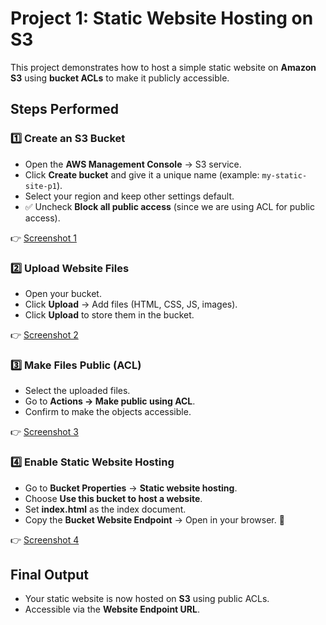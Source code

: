 
# Project 1: Static Website Hosting on S3 
This project demonstrates how to host a simple static website on **Amazon S3** using **bucket ACLs** to make it publicly accessible.

##  Steps Performed

### 1️⃣ Create an S3 Bucket
- Open the **AWS Management Console** → S3 service.  
- Click **Create bucket** and give it a unique name (example: `my-static-site-p1`).  
- Select your region and keep other settings default.  
- ✅ Uncheck **Block all public access** (since we are using ACL for public access).  

👉 [Screenshot 1](https://github.com/Varunkumarmaroju/Aws-Projects/raw/main/S3/Projects/P1/Images/Screenshot%202025-08-25%20010307.png)

### 2️⃣ Upload Website Files
- Open your bucket.  
- Click **Upload** → Add files (HTML, CSS, JS, images).  
- Click **Upload** to store them in the bucket.  

👉 [Screenshot 2](https://github.com/Varunkumarmaroju/Aws-Projects/raw/main/S3/Projects/P1/Images/Screenshot%202025-08-25%20010330.png)

### 3️⃣ Make Files Public (ACL)
- Select the uploaded files.  
- Go to **Actions → Make public using ACL**.  
- Confirm to make the objects accessible.  

👉 [Screenshot 3](https://github.com/Varunkumarmaroju/Aws-Projects/raw/main/S3/Projects/P1/Images/Screenshot%202025-08-25%20010351.png)

### 4️⃣ Enable Static Website Hosting
- Go to **Bucket Properties** → **Static website hosting**.  
- Choose **Use this bucket to host a website**.  
- Set **index.html** as the index document.  
- Copy the **Bucket Website Endpoint** → Open in your browser. 🎉  

👉 [Screenshot 4](./Images/ss3.png)

##  Final Output
- Your static website is now hosted on **S3** using public ACLs.  
- Accessible via the **Website Endpoint URL**.  
